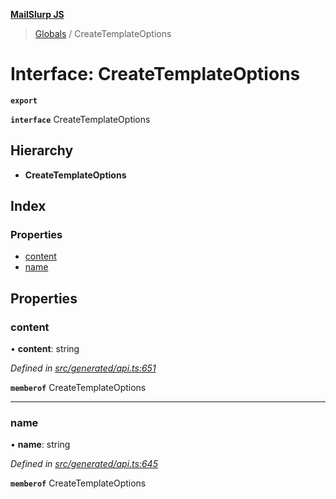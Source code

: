 **[MailSlurp JS](../README.md)**

> [Globals](../README.md) / CreateTemplateOptions

# Interface: CreateTemplateOptions

**`export`** 

**`interface`** CreateTemplateOptions

## Hierarchy

* **CreateTemplateOptions**

## Index

### Properties

* [content](createtemplateoptions.md#content)
* [name](createtemplateoptions.md#name)

## Properties

### content

•  **content**: string

*Defined in [src/generated/api.ts:651](https://github.com/mailslurp/mailslurp-client/blob/36fa2ad/src/generated/api.ts#L651)*

**`memberof`** CreateTemplateOptions

___

### name

•  **name**: string

*Defined in [src/generated/api.ts:645](https://github.com/mailslurp/mailslurp-client/blob/36fa2ad/src/generated/api.ts#L645)*

**`memberof`** CreateTemplateOptions

